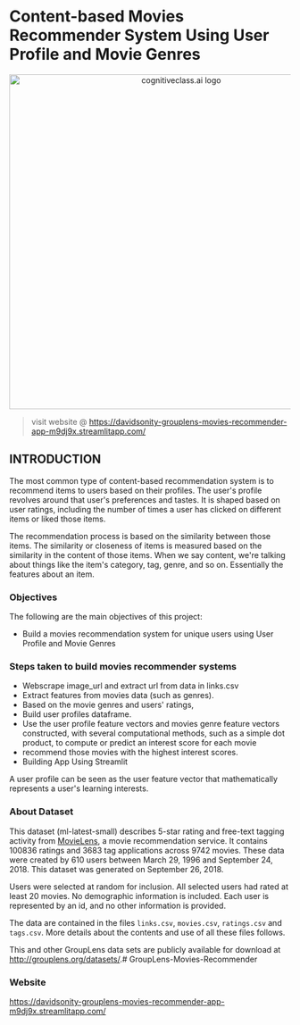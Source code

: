 # Content-based Movies Recommender System Using User Profile and Movie Genres

<center>
    <img src="https://encrypted-tbn0.gstatic.com/images?q=tbn:ANd9GcQZnLZ3TVnHb50UzEDg38xyMFpgjUUSVzTiL_4b-XsTKLEm71zqQPxXSFMFVRXS4sP5ZA&usqp=CAU" width="600" alt="cognitiveclass.ai logo" />
</center>

> visit website @ https://davidsonity-grouplens-movies-recommender-app-m9dj9x.streamlitapp.com/

## INTRODUCTION
The most common type of content-based recommendation system is to recommend items to users based on their profiles. The user's profile revolves around that user's preferences and tastes. It is shaped based on user ratings, including the number of times a user has clicked on different items or liked those items.

The recommendation process is based on the similarity between those items. The similarity or closeness of items is measured based on the similarity in the content of those items. When we say content, we're talking about things like the item's category, tag, genre, and so on. Essentially the features about an item.

### Objectives
The following are the main objectives of this project:
- Build a movies recommendation system for unique users using User Profile and Movie Genres

### Steps taken to build movies recommender systems
- Webscrape image_url and extract url from data in links.csv
- Extract features from movies data (such as genres). 
- Based on the movie genres and users' ratings, 
- Build user profiles dataframe.
- Use the user profile feature vectors and movies genre feature vectors constructed, with several computational methods, such as a simple dot product, to compute or predict an interest score for each movie
- recommend those movies with the highest interest scores.
- Building App Using Streamlit

A user profile can be seen as the user feature vector that mathematically represents a user's learning interests.


### About Dataset

This dataset (ml-latest-small) describes 5-star rating and free-text tagging activity from [MovieLens](http://movielens.org), a movie recommendation service. It contains 100836 ratings and 3683 tag applications across 9742 movies. These data were created by 610 users between March 29, 1996 and September 24, 2018. This dataset was generated on September 26, 2018.

Users were selected at random for inclusion. All selected users had rated at least 20 movies. No demographic information is included. Each user is represented by an id, and no other information is provided.

The data are contained in the files `links.csv`, `movies.csv`, `ratings.csv` and `tags.csv`. More details about the contents and use of all these files follows.

This and other GroupLens data sets are publicly available for download at <http://grouplens.org/datasets/>.# GroupLens-Movies-Recommender

### Website
https://davidsonity-grouplens-movies-recommender-app-m9dj9x.streamlitapp.com/
